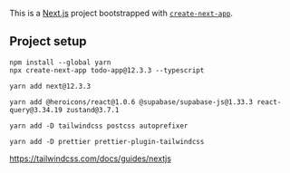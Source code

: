 This is a [Next.js](https://nextjs.org/) project bootstrapped with [`create-next-app`](https://github.com/vercel/next.js/tree/canary/packages/create-next-app).

## Project setup

```
npm install --global yarn
npx create-next-app todo-app@12.3.3 --typescript
```

```
yarn add next@12.3.3
```

```
yarn add @heroicons/react@1.0.6 @supabase/supabase-js@1.33.3 react-query@3.34.19 zustand@3.7.1
```

```
yarn add -D tailwindcss postcss autoprefixer
```

```
yarn add -D prettier prettier-plugin-tailwindcss
```

https://tailwindcss.com/docs/guides/nextjs
